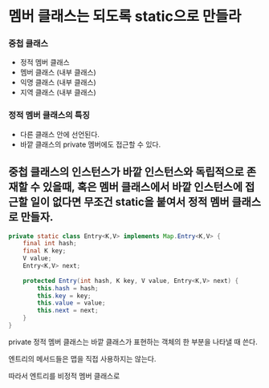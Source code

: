 # 멤버 클래스는 되도록 static으로 만들라

### 중첩 클래스
- 정적 멤버 클래스
- 멤버 클래스 (내부 클래스)
- 익명 클래스 (내부 클래스)
- 지역 클래스 (내부 클래스)

### 정적 멤버 클래스의 특징
- 다른 클래스 안에 선언된다.
- 바깥 클래스의 private 멤버에도 접근할 수 있다. 

중첩 클래스의 인스턴스가 바깥 인스턴스와 독립적으로 존재할 수 있을때, 
혹은 멤버 클래스에서 바깥 인스턴스에 접근할 일이 없다면 무조건 static을 붙여서 정적 멤버 클래스로 만들자.
---

```java
private static class Entry<K,V> implements Map.Entry<K,V> {
    final int hash;
    final K key;
    V value;
    Entry<K,V> next;
    
    protected Entry(int hash, K key, V value, Entry<K,V> next) {
        this.hash = hash;
        this.key = key;
        this.value = value;
        this.next = next;
    }
}
```

private 정적 멤버 클래스는 바깥 클래스가 표현하는 객체의 한 부분을 나타낼 때 쓴다.

엔트리의 메서드들은 맵을 직접 사용하지는 않는다.

따라서 엔트리를 비정적 멤버 클래스로